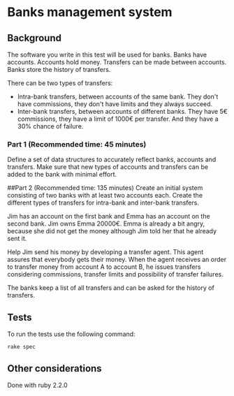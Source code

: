 # Banks management system

## Background
The software you write in this test will be used for banks. Banks have accounts.
Accounts hold money. Transfers can be made between accounts. Banks store the
history of transfers.

There can be two types of transfers:

* Intra-bank transfers, between accounts of the same bank. They don't have
commissions, they don't have limits and they always succeed.
* Inter-bank transfers, between accounts of different banks. They have 5€
commissions, they have a limit of 1000€ per transfer. And they have a 30%
chance of failure.

### Part 1 (Recommended time: 45 minutes)
Define a set of data structures to accurately reflect banks, accounts and
transfers. Make sure that new types of accounts and transfers can be added to
the bank with minimal effort.

##Part 2 (Recommended time: 135 minutes)
Create an initial system consisting of two banks with at least two accounts each.
Create the different types of transfers for intra-bank and inter-bank transfers.

Jim has an account on the first bank and Emma has an account on the second
bank. Jim owns Emma 20000€. Emma is already a bit angry, because she did not
get the money although Jim told her that he already sent it.

Help Jim send his money by developing a transfer agent. This agent assures that
everybody gets their money. When the agent receives an order to transfer money
from account A to account B, he issues transfers considering commissions,
transfer limits and possibility of transfer failures.

The banks keep a list of all transfers and can be asked for the history of transfers.

## Tests

To run the tests use the following command:

    rake spec

## Other considerations

Done with ruby 2.2.0
